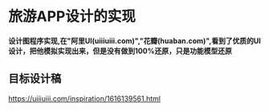 #  旅游APP设计的实现

#### 设计图程序实现,在"阿里UI(uiiiuiii.com)","花瓣(huaban.com)",看到了优质的UI设计，把他模拟实现出来，但是没有做到100%还原，只是功能模型还原

## 目标设计稿
https://uiiiuiii.com/inspiration/1616139561.html


